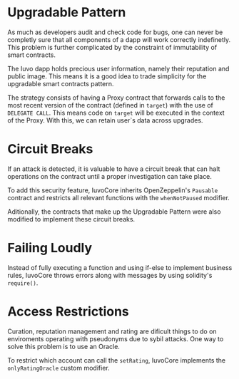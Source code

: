 # Upgradable Pattern

As much as developers audit and check code for bugs, one can never be completly sure that all components of a dapp will work correctly indefinetly. This problem is further complicated by the constraint of immutability of smart contracts. 

The Iuvo dapp holds precious user information, namely their reputation and public image. This means it is a good idea to trade simplicity for the upgradable smart contracts pattern.

The strategy consists of having a Proxy contract that forwards calls to the most recent version of the contract (defined in `target`) with the use of `DELEGATE CALL`. This means code on `target` will be executed in the context of the Proxy. With this, we can retain user`s data across upgrades.

# Circuit Breaks

If an attack is detected, it is valuable to have a circuit break that can halt operations on the contract until a proper investigation can take place. 

To add this security feature, IuvoCore inherits OpenZeppelin's `Pausable` contract and restricts all relevant functions with the `whenNotPaused` modifier.

Aditionally, the contracts that make up the Upgradable Pattern were also modified to implement these circuit breaks.

# Failing Loudly

Instead of fully executing a function and using if-else to implement business rules, IuvoCore throws errors along with messages by using solidity's `require()`.

# Access Restrictions

Curation, reputation management and rating are dificult things to do on enviroments operating with pseudonyms due to sybil attacks. One way to solve this problem is to use an Oracle.

To restrict which account can call the `setRating`, IuvoCore implements the `onlyRatingOracle` custom modifier.